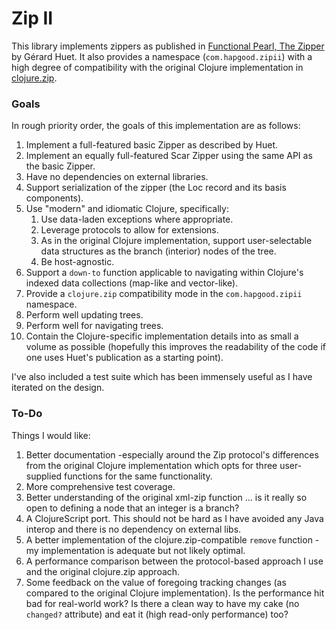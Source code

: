 # Zip II #

This library implements zippers as published in [Functional Pearl, The Zipper](https://www.st.cs.uni-saarland.de/edu/seminare/2005/advanced-fp/docs/huet-zipper.pdf) by Gérard Huet.  It also provides a namespace (`com.hapgood.zipii`) with a high degree of compatibility with the original Clojure implementation in [clojure.zip](https://github.com/clojure/clojure/blob/master/src/clj/clojure/zip.clj).

### Goals ###
In rough priority order, the goals of this implementation are as follows:

1. Implement a full-featured basic Zipper as described by Huet.
2. Implement an equally full-featured Scar Zipper using the same API as the basic Zipper.
3. Have no dependencies on external libraries.
3. Support serialization of the zipper (the Loc record and its basis components).
4. Use "modern" and idiomatic Clojure, specifically:
   1. Use data-laden exceptions where appropriate.
   2. Leverage protocols to allow for extensions.
   3. As in the original Clojure implementation, support user-selectable data structures as the branch (interior) nodes of the tree.
   4. Be host-agnostic.
5. Support a `down-to` function applicable to navigating within Clojure's indexed data collections (map-like and vector-like).
6. Provide a `clojure.zip` compatibility mode in the `com.hapgood.zipii` namespace.
7. Perform well updating trees.
8. Perform well for navigating trees.
6. Contain the Clojure-specific implementation details into as small a volume as possible (hopefully this improves the readability of the code if one uses Huet's publication as a starting point).

I've also included a test suite which has been immensely useful as I have iterated on the design.

### To-Do ###
Things I would like:

1. Better documentation -especially around the Zip protocol's differences from the original Clojure implementation which opts for three user-supplied functions for the same functionality.
2. More comprehensive test coverage.
3. Better understanding of the original xml-zip function ... is it really so open to defining a node that an integer is a branch?
4. A ClojureScript port.  This should not be hard as I have avoided any Java interop and there is no dependency on external libs.
4. A better implementation of the clojure.zip-compatible `remove` function -my implementation is adequate but not likely optimal.
5. A performance comparison between the protocol-based approach I use and the original clojure.zip approach.
6. Some feedback on the value of foregoing tracking changes (as compared to the original Clojure implementation).  Is the performance hit bad for real-world work?  Is there a clean way to have my cake (no `changed?` attribute) and eat it (high read-only performance) too?

